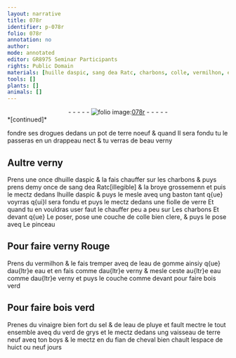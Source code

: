 ```yaml
---
layout: narrative
title: 078r
identifier: p-078r
folio: 078r
annotation: no
author:
mode: annotated
editor: GR8975 Seminar Participants
rights: Public Domain
materials: [huille daspic, sang dea Ratc, charbons, colle, vermilhon, eau de gomme, eau, vinaigre, sel, eau de pluye, verd de grys, boys, fian de cheval]
tools: []
plants: []
animals: []
---
```


<div class="folio" align="center">- - - - - <a href="http://gallica.bnf.fr/ark:/12148/btv1b10500001g/f161.item" target="_blank"><img src="https://cu-mkp.github.io/2017-workshop-edition/assets/photo-icon.png" alt="folio image: " style="display:inline-block; margin-bottom:-3px;"/>078r</a> - - - - - </div>   
*[continued]*
  
fondre ses drogues dedans un pot de terre noeuf & quand Il sera fondu tu le passeras en un drappeau nect & tu verras de beau verny
    

## Aultre verny

 
Prens une once d<span class="m">huille daspic</span> & la fais chauffer sur les charbons & puys prens demy once de <span class="m">sang dea Ratc</span>[illegible] & la broye grossemenn et puis le mectz dedans l<span class="m">huille daspic</span> & puys le mesle aveq ung baston tant q{ue} voyrras q{ui}l sera fondu et puys le mectz dedans une fiolle de verre Et quand tu en vouldras user faut le chauffer peu a peu sur Les <span class="m">charbons</span> Et devant q{ue} Le poser, pose une couche de <span class="m">colle</span> bien clere, & puys le pose aveq Le pinceau
    

## Pour faire verny Rouge

 
Prens du <span class="m">vermilhon</span> & le fais tremper aveq de l<span class="m">eau de gomme</span> ainsiy q{ue} dau{ltr}e <span class="m">eau</span> et en fais comme dau{ltr}e verny & mesle ceste au{ltr}e <span class="m">eau</span> comme dau{ltr}e verny et puys le couche comme devant pour faire bois verd
    

## Pour faire bois verd

 
Prenes du <span class="m">vinaigre</span> bien fort du <span class="m">sel</span> & de l<span class="m">eau de pluye</span> et fault mectre le tout ensemble aveq du <span class="m">verd de grys</span> et le mectz dedans ung vaisseau de terre neuf aveq ton <span class="m">boys</span> & le mectz en du <span class="m">fian de cheval</span> bien chault lespace de huict ou neuf jours
 